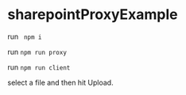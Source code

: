 # sharepointProxyExample
run ``` npm i```

run ```npm run proxy```

run ```npm run client```


select a file and then hit Upload.


